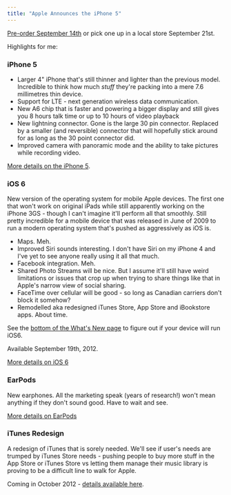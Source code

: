 ```yaml
---
title: "Apple Announces the iPhone 5"
---
```

<p><a href="http://store.apple.com/ca/browse/home/shop_iphone/family/iphone">Pre-order September 14th</a> or pick one up in a local store September 21st.</p>
<p>Highlights for me:</p>
<h3>iPhone 5</h3>
<ul>
<li>Larger 4" iPhone that's still thinner and lighter than the previous model. Incredible to think how much <em>stuff</em> they're packing into a mere 7.6 millimetres thin device.</li>
<li>Support for LTE - next generation wireless data communication.</li>
<li>New A6 chip that is faster and powering a bigger display and still gives you 8 hours talk time or up to 10 hours of video playback</li>
<li>New lightning connector. Gone is the large 30 pin connector. Replaced by a smaller (and reversible) connector that will hopefully stick around for as long as the 30 point connector did.</li>
<li>Improved camera with panoramic mode and the ability to take pictures while recording video.</li>
</ul>
<p><a href="http://www.apple.com/iphone/">More details on the iPhone 5</a>.</p>
<h3>iOS 6</h3>
<p>New version of the operating system for mobile Apple devices. The first one that won't work on original iPads while still apparently working on the iPhone 3GS - though I can't imagine it'll perform all that smoothly. Still pretty incredible for a mobile device that was released in June of 2009 to run a modern operating system that's pushed as aggressively as iOS is.</p>
<ul>
<li>Maps. Meh. </li>
<li>Improved Siri sounds interesting. I don't have Siri on my iPhone 4 and I've yet to see anyone really using it all that much.</li>
<li>Facebook integration. Meh.</li>
<li>Shared Photo Streams will be nice. But I assume it'll still have weird limitations or issues that crop up when trying to share things like that in Apple's narrow view of social sharing.</li>
<li>FaceTime over cellular will be good - so long as Canadian carriers don't block it somehow?</li>
<li>Remodelled aka redesigned iTunes Store, App Store and iBookstore apps. About time.</li>
</ul>
<p>See the <a href="http://www.apple.com/ca/ios/whats-new/">bottom of the What's New page</a> to figure out if your device will run iOS6.</p>
<p>Available September 19th, 2012.</p>
<p><a href="http://www.apple.com/iphone/ios/">More details on iOS 6</a></p>
<h3>EarPods</h3>
<p>New earphones. All the marketing speak (years of research!) won't mean anything if they don't sound good. Have to wait and see.</p>
<p><a href="http://store.apple.com/ca/product/MD827/apple-earpods-with-remote-and-mic#overview">More details on EarPods</a></p>
<h3>iTunes Redesign</h3>
<p>A redesign of iTunes that is sorely needed. We'll see if user's needs are trumped by iTunes Store needs - pushing people to buy more stuff in the App Store or iTunes Store vs letting them manage their music library is proving to be a difficult line to walk for Apple.</p>
<p>Coming in October 2012 - <a href="http://www.apple.com/itunes/new-itunes/">details available here</a>.</p>
